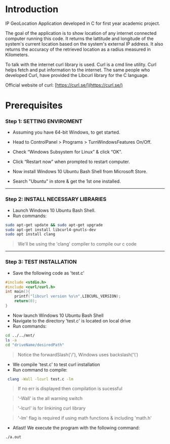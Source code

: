 Introduction
======

IP GeoLocation Application developed in C for first year academic project.

The goal of the application is to show location of any internet connected computer running this code.
It returns the lattitude and longitude of the system's current location based on the system's external IP address. It also returns the accuracy of the retrieved location as a radius measured in Kilometers.

To talk with the internet curl library is used. Curl is a cmd line utility. Curl helps fetch and put information to the internet. The same people who developed Curl, have provided the Libcurl library for the C language.

Official website of curl: [https://curl.se/](https://curl.se/)

Prerequisites
======

### Step 1: SETTING ENVIROMENT

* Assuming you have 64-bit Windows, to get started. 
* Head to ControlPanel > Programs > TurnWindowsFeatures On/Off. 
* Check “Windows Subsystem for Linux” & click “OK”.
* Click “Restart now” when prompted to restart computer.

* Now install Windows 10 Ubuntu Bash Shell from Microsoft Store.
* Search "Ubuntu" in store & get the 1st one installed.

---

### Step 2: INSTALL NECESSARY LIBRARIES
	
- Launch Windows 10 Ubuntu Bash Shell.
- Run commands:
```bash
sudo apt-get update && sudo apt-get upgrade
sudo apt-get install libcurl4-gnutls-dev
sudo apt install clang
```
> We'll be using the 'clang' compiler to compile our c code

---

### Step 3: TEST INSTALLATION

- Save the following code as 'test.c'
```c
#include <stdio.h>
#include <curl/curl.h>
int main(){
	printf("libcurl version %s\n",LIBCURL_VERSION);
	return(0);
}
```
- Now launch Windows 10 Ubuntu Bash Shell
- Navigate to the directory 'test.c' is located on local drive
- Run commands:
```bash
cd ../../mnt/
ls -a
cd "driveName/desiredPath"
```
> Notice the forwardSlash('/'), Windows uses backslash('\\')
- We compile 'test.c' to test curl installation
- Run command to compile:
```bash
 clang -Wall -lcurl test.c -lm
```
> If no err is displayed then compilation is sucessful

> '-Wall' is the all warning switch

> '-lcurl' is for linkining curl library

> '-lm' flag is required if using math functions & including 'math.h'
- Atlast! We execute the program with the following command:
```bash
./a.out
```
